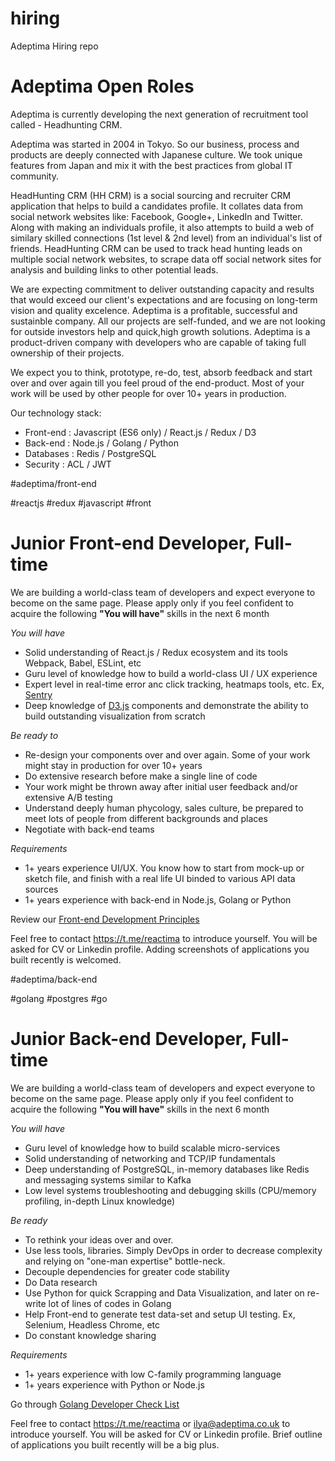 # hiring
Adeptima Hiring repo

# Adeptima Open Roles

Adeptima is currently developing the next generation of recruitment tool called - Headhunting CRM. 

Adeptima was started in 2004 in Tokyo. So our business, process and products are deeply connected with Japanese culture. We took unique features from Japan and mix it with the best practices from global IT community.

HeadHunting CRM (HH CRM) is a social sourcing and recruiter CRM application that helps to build a candidates profile. It collates data from social network websites like: Facebook, Google+, LinkedIn and Twitter. Along with making an individuals profile, it also attempts to build a web of similary skilled connections (1st level & 2nd level) from an individual's list of friends. HeadHunting CRM can be used to track head hunting leads on multiple social network websites, to scrape data off social network sites for analysis and building links to other potential leads.

We are expecting commitment to deliver outstanding capacity and results that would exceed our client's expectations and are focusing on long-term vision and quality excelence. Adeptima is a profitable, successful and sustainble company. All our projects are self-funded, and we are not looking for outside investors help and quick,high growth solutions. Adeptima is a product-driven company with developers who are capable of taking full ownership of their projects. 

We expect you to think, prototype, re-do, test, absorb feedback and start over and over again till you feel proud of the end-product. Most of your work will be used by other people for over 10+ years in production.

Our technology stack:
* Front-end : Javascript (ES6 only) / React.js / Redux  / D3 
* Back-end : Node.js / Golang / Python
* Databases : Redis / PostgreSQL 
* Security : ACL / JWT  


#adeptima/front-end

#reactjs #redux #javascript #front

# Junior Front-end Developer, Full-time 
We are building a world-class team of developers and expect everyone to become on the same page. Please apply only if you feel confident to acquire the following **"You will have"** skills in the next 6 month

*You will have*
* Solid understanding of React.js / Redux ecosystem and its tools Webpack, Babel, ESLint, etc
* Guru level of knowledge how to build a world-class UI / UX experience
* Expert level in real-time error anc click tracking, heatmaps tools, etc. Ex, [Sentry](https://sentry.io/)   
* Deep knowledge of [D3.js](https://d3js.org/) components and demonstrate the ability to build outstanding visualization from scratch  

*Be ready to*
* Re-design your components over and over again. Some of your work might stay in production for over 10+ years
* Do extensive research before make a single line of code
* Your work might be thrown away after initial user feedback and/or extensive A/B testing 
* Understand deeply human phycology, sales culture, be prepared to meet lots of people from different backgrounds and places
* Negotiate with back-end teams

*Requirements*
* 1+ years experience UI/UX. You know how to start from mock-up or sketch file, and finish with a real life UI binded to various API data sources 
* 1+ years experience with back-end in Node.js, Golang or Python

Review our [Front-end Development Principles](https://gist.github.com/reactima/155f931c433986d128e714c1f96dc8a3)

Feel free to contact https://t.me/reactima to introduce yourself. You will be asked for CV or Linkedin profile. Adding screenshots of applications you built recently is welcomed. 


#adeptima/back-end

#golang #postgres #go

# Junior Back-end Developer, Full-time
We are building a world-class team of developers and expect everyone to become on the same page. Please apply only if you feel confident to acquire the following **"You will have"** skills in the next 6 month

*You will have*
* Guru level of knowledge how to build scalable micro-services
* Solid understanding of networking and TCP/IP fundamentals
* Deep understanding of PostgreSQL, in-memory databases like Redis and messaging systems similar to Kafka
* Low level systems troubleshooting and debugging skills (CPU/memory profiling, in-depth Linux knowledge)

*Be ready*
* To rethink your ideas over and over.
* Use less tools, libraries. Simply DevOps in order to decrease complexity and relying on "one-man expertise" bottle-neck. 
* Decouple dependencies for greater code stability 
* Do Data research 
* Use Python for quick Scrapping and Data Visualization, and later on re-write lot of lines of codes in Golang 
* Help Front-end to generate test data-set and setup UI testing. Ex, Selenium, Headless Chrome, etc 
* Do constant knowledge sharing

*Requirements* 
* 1+ years experience with low C-family programming language
* 1+ years experience with Python or Node.js

Go through [Golang Developer Check List](https://gist.github.com/reactima/b5fad648df0d495b540bea02cbb9c1ed#golang-developer-check-list)

Feel free to contact https://t.me/reactima or ilya@adeptima.co.uk to introduce yourself. You will be asked for CV or Linkedin profile. Brief outline of applications you built recently will be a big plus. 
